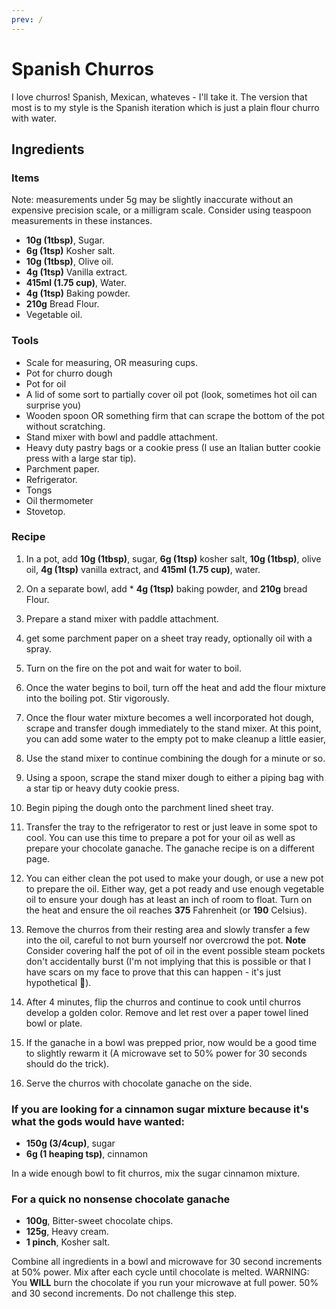 ```yaml
---
prev: /
---
```


# Spanish Churros

I love churros! Spanish, Mexican, whateves - I'll take it. The version that most is to my style is the Spanish iteration which is just a plain flour churro with water.

## Ingredients

### Items

Note: measurements under 5g may be slightly inaccurate without an expensive precision scale, or a milligram scale. Consider using teaspoon measurements in these instances.

* **10g (1tbsp)**, Sugar.
* **6g (1tsp)** Kosher salt.
* **10g (1tbsp)**, Olive oil.
* **4g (1tsp)** Vanilla extract.
* **415ml (1.75 cup)**, Water.
* **4g (1tsp)** Baking powder.
* **210g** Bread Flour.
* Vegetable oil.

### Tools

* Scale for measuring, OR measuring cups.
* Pot for churro dough
* Pot for oil
* A lid of some sort to partially cover oil pot (look, sometimes hot oil can surprise you)
* Wooden spoon OR something firm that can scrape the bottom of the pot without scratching.
* Stand mixer with bowl and paddle attachment.
* Heavy duty pastry bags or a cookie press (I use an Italian butter cookie press with a large star tip).
* Parchment paper.
* Refrigerator.
* Tongs
* Oil thermometer
* Stovetop.

### Recipe

1. In a pot, add **10g (1tbsp)**, sugar, **6g (1tsp)** kosher salt, **10g (1tbsp)**, olive oil, **4g (1tsp)** vanilla extract, and **415ml (1.75 cup)**, water.

2. On a separate bowl, add * **4g (1tsp)** baking powder, and **210g** bread Flour.

3. Prepare a stand mixer with paddle attachment.

4. get some parchment paper on a sheet tray ready, optionally oil with a spray.

5. Turn on the fire on the pot and wait for water to boil.

6. Once the water begins to boil, turn off the heat and add the flour mixture into the boiling pot. Stir vigorously.

7. Once the flour water mixture becomes a well incorporated hot dough, scrape and transfer dough immediately to the stand mixer. At this point, you can add some water to the empty pot to make cleanup a little easier,

8. Use the stand mixer to continue combining the dough for a minute or so.

9. Using a spoon, scrape the stand mixer dough to either a piping bag with a star tip or heavy duty cookie press.

10. Begin piping the dough onto the parchment lined sheet tray.

11. Transfer the tray to the refrigerator to rest or just leave in some spot to cool. You can use this time to prepare a pot for your oil as well as prepare your chocolate ganache. The ganache recipe is on a different page.

12. You can either clean the pot used to make your dough, or use a new pot to prepare the oil. Either way, get a pot ready and use enough vegetable oil to ensure your dough has at least an inch of room to float. Turn on the heat and ensure the oil reaches **375** Fahrenheit (or **190** Celsius).

13. Remove the churros from their resting area and slowly transfer a few into the oil, careful to not burn yourself nor overcrowd the pot. **Note** Consider covering half the pot of oil in the event possible steam pockets don't accidentally burst (I'm not implying that this is possible or that I have scars on my face to prove that this can happen - it's just hypothetical :grimacing:).

14. After 4 minutes, flip the churros and continue to cook until churros develop a golden color. Remove and let rest over a paper towel lined bowl or plate.

15. If the ganache in a bowl was prepped prior, now would be a good time to slightly rewarm it (A microwave set to 50% power for 30 seconds should do the trick).

16. Serve the churros with chocolate ganache on the side.

### If you are looking for a cinnamon sugar mixture because it's what the gods would have wanted:
* **150g (3/4cup)**, sugar
* **6g (1 heaping tsp)**, cinnamon

In a wide enough bowl to fit churros, mix the sugar cinnamon mixture.

### For a quick no nonsense chocolate ganache
* **100g**, Bitter-sweet chocolate chips.
* **125g**, Heavy cream.
* **1 pinch**, Kosher salt.

Combine all ingredients in a bowl and microwave for 30 second increments at 50% power. Mix after each cycle until chocolate is melted. WARNING: You **WILL** burn the chocolate if you run your microwave at full power. 50% and 30 second increments. Do not challenge this step.
